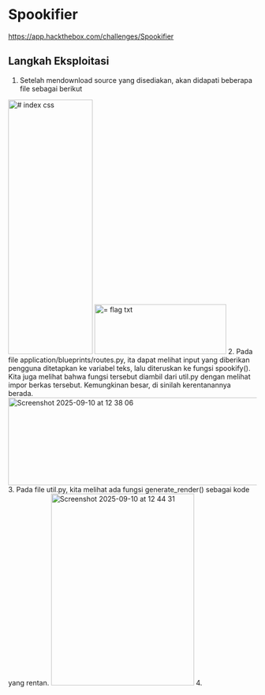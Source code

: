 # Spookifier
https://app.hackthebox.com/challenges/Spookifier

## Langkah Eksploitasi
1. Setelah mendownload source yang disediakan, akan didapati beberapa file sebagai berikut
<img width="171" height="516" alt="# index css" src="https://github.com/user-attachments/assets/b6c62b41-d07f-4a31-8464-a3a08194b441" />
<img width="267" height="101" alt="= flag txt" src="https://github.com/user-attachments/assets/945815f8-701f-4b39-9c2e-976612aa2a77" />
2. Pada file application/blueprints/routes.py, ita dapat melihat input yang diberikan pengguna ditetapkan ke variabel teks, lalu diteruskan ke fungsi spookify(). Kita juga melihat bahwa fungsi tersebut diambil dari util.py dengan melihat impor berkas tersebut. Kemungkinan besar, di sinilah kerentanannya berada.
<img width="534" height="178" alt="Screenshot 2025-09-10 at 12 38 06" src="https://github.com/user-attachments/assets/19a166c4-da32-43b6-bf03-5ca31f2b02f3" />
3. Pada file util.py, kita melihat ada fungsi generate_render() sebagai kode yang rentan.
<img width="290" height="389" alt="Screenshot 2025-09-10 at 12 44 31" src="https://github.com/user-attachments/assets/55473652-d499-421f-b018-d0142e16509f" />
4. 
